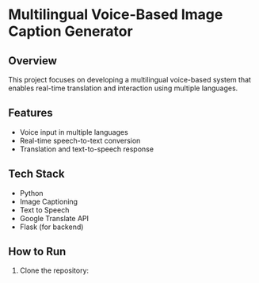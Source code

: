 # Multilingual Voice-Based Image Caption Generator

## Overview
This project focuses on developing a multilingual voice-based system that enables real-time translation and interaction using multiple languages.

## Features
- Voice input in multiple languages
- Real-time speech-to-text conversion
- Translation and text-to-speech response

## Tech Stack
- Python
- Image Captioning
- Text to Speech
- Google Translate API
- Flask (for backend)

## How to Run
1. Clone the repository:
